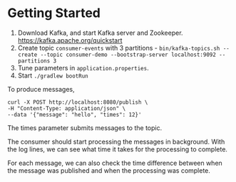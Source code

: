 # Getting Started

1. Download Kafka, and start Kafka server and Zookeeper. https://kafka.apache.org/quickstart
2. Create topic `consumer-events` with 3 partitions - `bin/kafka-topics.sh --create --topic consumer-demo --bootstrap-server localhost:9092 --partitions 3`
3. Tune parameters in `application.properties`.
4. Start `./gradlew bootRun`


To produce messages,
```
curl -X POST http://localhost:8080/publish \
-H "Content-Type: application/json" \
--data '{"message": "hello", "times": 12}'
```
The times parameter submits <times> messages to the topic.

The consumer should start processing the messages in background.
With the log lines, we can see what time it takes for the processing to complete.

For each message, we can also check the time difference between when the message was published and when the processing was complete.
